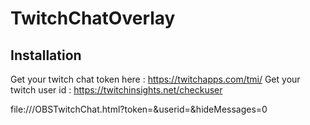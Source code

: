 # TwitchChatOverlay

## Installation
Get your twitch chat token here : https://twitchapps.com/tmi/
Get your twitch user id : https://twitchinsights.net/checkuser

file:///OBSTwitchChat.html?token=<twitchToken>&userid=<userId>&hideMessages=0
